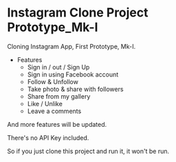 # Instagram Clone Project Prototype_Mk-I

Cloning Instagram App, First Prototype, Mk-I.

- Features
  - Sign in / out / Sign Up
  - Sign in using Facebook account
  - Follow & Unfollow
  - Take photo & share with followers
  - Share from my gallery
  - Like / Unlike
  - Leave a comments
  


And more features will be updated.


There's no API Key included.

So if you just clone this project and run it, it won't be run.
